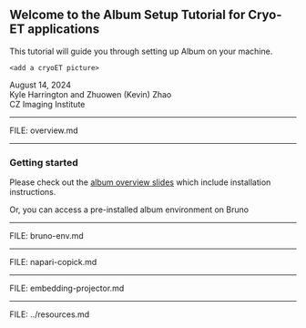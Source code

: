 ## Welcome to the Album Setup Tutorial for Cryo-ET applications

This tutorial will guide you through setting up Album on your machine.

`<add a cryoET picture>`

August 14, 2024  
Kyle Harrington and Zhuowen (Kevin) Zhao  
CZ Imaging Institute

---

FILE: overview.md

---

### Getting started

Please check out the [album overview slides](https://album-app.github.io/album-tutorial) which include installation instructions.

Or, you can access a pre-installed album environment on Bruno

---

FILE: bruno-env.md

---

FILE: napari-copick.md

---

FILE: embedding-projector.md

---

FILE: ../resources.md
